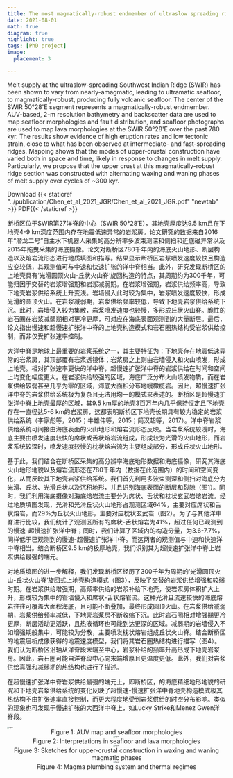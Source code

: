 ```yaml
---
title: The most magmatically-robust endmember of ultraslow spreading ridges (中文在后)
date: 2021-08-01
math: true
diagram: true
highlight: true
tags: [PhD project]
image:
  placement: 3

---
```


Melt supply at the ultraslow-spreading Southwest Indian Ridge (SWIR) has been shown to vary from nearly-amagmatic, leading to ultramafic seafloor, to magmatically-robust, producing fully volcanic seafloor. The center of the SWIR 50°28'E segment represents a magmatically-robust endmember.  AUV-based, 2-m resolution bathymetry and backscatter data are used to map seafloor morphologies and fault distribution, and seafloor photographs are used to map lava morphologies at the SWIR 50°28'E over the past 780 kyr. The results show evidence of high eruption rates and low tectonic strain, close to what has been observed at intermediate- and fast-spreading ridges. Mapping shows that the modes of upper-crustal construction have varied both in space and time, likely in response to changes in melt supply. Particularly, we propose that the upper crust at this magmatically-robust ridge section was constructed with alternating waxing and waning phases of melt supply over cycles of ~300 kyr. 

Download {{< staticref "../publication/Chen_et_al_2021_JGR/Chen_et_al_2021_JGR.pdf" "newtab" >}} PDF{{< /staticref >}}

断桥区位于SWIR第27洋脊段中心（SWIR 50°28′E），其地壳厚度达9.5 km且在下地壳4-9 km深度范围内存在地震低速异常的岩浆房。论文研究的数据来自2016年“潜龙二号”自主水下机器人采集的高分辨率多波束测深和侧扫和近底磁异常以及2015年拖曳采集的海底摄像。论文对断桥区780千年内的海底火山地形、断层构造以及熔岩流形态进行地质填图和描写。结果显示断桥区岩浆喷发速度较快且构造应变较低，其观测值可与中速和快速扩张的洋中脊相当。此外，研究发现断桥区的上地壳具有‘光滑圆顶火山-丘状火山脊‘旋回构造的特点，其周期约为300千年，可能归因于交替的岩浆增强期和岩浆减弱期。在岩浆增强期，岩浆供给频率高，导致下地壳岩浆供给系统上升变浅。岩墙侵入此时较为集中，岩浆喷发速度较快，形成光滑的圆顶火山。在岩浆减弱期，岩浆供给频率较低，导致下地壳岩浆供给系统下沉。此时，岩墙侵入较为集散，岩浆喷发速度也较慢，多形成丘状火山脊。脆性的岩石圈在岩浆减弱期相对更冷更厚，可对应在海底表面观测到的大量断层。最后，论文指出慢速和超慢速扩张洋中脊的上地壳构造模式和岩石圈热结构受岩浆供给控制，而非仅受扩张速率控制。

大洋中脊是地球上最重要的岩浆系统之一，其主要特征为：下地壳存在地震低速异常的岩浆房，其顶部覆有岩浆透镜体；岩浆房之上则由岩墙侵入和火山喷发，形成上地壳。相对扩张速率更快的洋中脊，超慢速扩张洋中脊的岩浆供给在时间和空间上均变化幅度更大。在岩浆供给较强的区域，海底广泛分布火山喷发物质，而在岩浆供给较弱甚至几乎为零的区域，海底大面积分布地幔橄榄岩。因此，超慢速扩张洋中脊的岩浆供给系统极为复杂且无法用均一的模式来表述的。断桥区是超慢速扩张洋中脊上地壳最厚的区域，其9.5 km厚的地壳3百万年内几乎保持恒定且下地壳存在一直径达5-6 km的岩浆房，这都表明断桥区下地壳长期具有较为稳定的岩浆供给系统（李家彪等，2015；牛雄伟等，2015；简汉超等，2017）。洋中脊岩浆供给系统可间接由海底表面的火山地形和熔岩流形态反映。当岩浆系统较浅时，海底主要由喷发速度较快的席状或舌状熔岩流组成，形成较为光滑的火山地形，而岩浆系统较深时，喷发速度较慢的枕状熔岩流为主要组成部分，形成丘状火山地形。

基于此，我们结合在断桥区采集的高分辨率海底地形数据和海底摄像，研究其海底火山地形地貌以及熔岩流形态在780千年内（数据在此范围内）的时间和空间变化，从而反映其下地壳岩浆供给系统。我们首先利用多波束测深和侧扫对海底分为光滑、丘状、光滑丘状以及沉积地形，并且识别海底表面的断层和裂隙（图1）。同时，我们利用海底摄像对海底熔岩流主要分为席状、舌状和枕状玄武岩熔岩流。经过地质填图发现，光滑和光滑丘状火山地形占观测区域64%，主要对应席状和舌状熔岩，而29%为丘状火山地形，主要对应枕状玄武岩（图2）。为了与其他洋中脊进行比较，我们统计了观测区所有的席状-舌状熔岩为41%，超过任何已观测到的慢速-超慢速扩张洋中脊；同时，我们计算了区域内的构造分量，为3.6-7.7%，同样低于已观测到的慢速-超慢速扩张洋中脊。而这两者的观测值与中速和快速洋中脊相当。结合断桥区9.5 km的极厚地壳，我们识别其为超慢速扩张洋中脊上岩浆供给最强的端元。

对地质填图的进一步解释，我们发现断桥区经历了300千年为周期的‘光滑圆顶火山-丘状火山脊‘旋回式上地壳构造模式（图3），反映了交替的岩浆供给增强和较弱时期。在岩浆供给增强期，高频率供给的岩浆补给下地壳，使岩浆房体积扩大上升，形成较为集中的岩墙侵入和席状-舌状熔岩流。这种光滑且流速较快的海底熔岩往往可覆盖大面积海底，且可能不断叠加，最终形成圆顶火山。在岩浆供给减弱期，岩浆供给频率减低，下地壳岩浆房不断收缩下沉。此时岩石圈相对增强期更冷更厚，断层活动更活跃，且热液循环也可能到达更深的区域。减弱期的岩墙侵入不如增强期般集中，可能较为分散，主要喷发枕状熔岩组成丘状火山脊。结合断桥区的地震层析成像获得的地震速度模型，我们将其岩石圈热结构进行描写（图4）。我们认为断桥区沿轴从洋脊段末端至中心，岩浆补给的频率升高形成下地壳岩浆房。因此，岩石圈可能自洋脊段中心向末端增厚且更温度更低。此外，我们对岩浆供给真强和减弱期的热结构也进行了描述。

在超慢速扩张洋中脊岩浆供给最强的端元上，即断桥区，的海底精细地形地貌的研究和下地壳岩浆供给系统的变化反映了超慢速-慢速扩张洋中脊地壳构造模式极其热结构不由扩张速率直接控制，而更大程度地受到岩浆供给的时空分布影响。类似的现象也可发现于慢速扩张的大西洋中脊上，如Lucky Strike和Menez Gwen洋脊段。

<img src="图1.jpg" alt="figure" style="zoom:24%;" />

<center>Figure 1: AUV map and seafloor morphologies<center>

  

<img src="图2.jpg" alt="figure" style="zoom:24%;" />

<center>Figure 2: Interpretations in seafloor and lava morphologies<center>

  

<img src="图3.jpg" alt="figure" style="zoom:24%;" />

<center>Figure 3: Sketches for upper-crustal construction in waxing and waning magmatic phases<center>

  

<img src="图4.jpg" alt="figure" style="zoom:24%;" />

<center>Figure 4: Magma plumbing system and thermal regimes<center>

